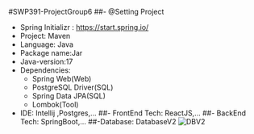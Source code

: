 #SWP391-ProjectGroup6 
##- @Setting Project 
  - Spring Initializr : https://start.spring.io/
  - Project: Maven 
  - Language: Java
  - Package name:Jar
  - Java-version:17
  - Dependencies:
    - Spring Web(Web)
    - PostgreSQL Driver(SQL)
    - Spring Data JPA(SQL)
    - Lombok(Tool)
  - IDE: Intellij ,Postgres,...
##- FrontEnd Tech: ReactJS,...
##- BackEnd Tech: SpringBoot,...
##-Database: DatabaseV2
![DBV2](https://github.com/user-attachments/assets/ec7879af-9b64-4564-939c-4c1971f11d0b)

